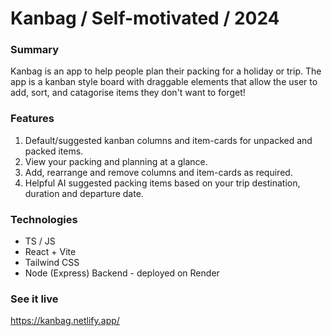 # Kanbag / Self-motivated / 2024

### Summary

Kanbag is an app to help people plan their packing for a holiday or trip. The app is a kanban style board with draggable elements that allow the user to add, sort, and catagorise items they don't want to forget!

### Features

1. Default/suggested kanban columns and item-cards for unpacked and packed items.
2. View your packing and planning at a glance.
3. Add, rearrange and remove columns and item-cards as required.
4. Helpful AI suggested packing items based on your trip destination, duration and departure date.

### Technologies

- TS / JS
- React + Vite
- Tailwind CSS
- Node (Express) Backend - deployed on Render

### See it live

https://kanbag.netlify.app/
